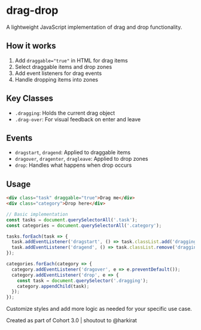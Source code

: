 # drag-drop

A lightweight JavaScript implementation of drag and drop functionality.

## How it works

1. Add `draggable="true"` in HTML for drag items
2. Select draggable items and drop zones
3. Add event listeners for drag events
4. Handle dropping items into zones

## Key Classes

- `.dragging`: Holds the current drag object
- `.drag-over`: For visual feedback on enter and leave

## Events

- `dragstart`, `dragend`: Applied to draggable items
- `dragover`, `dragenter`, `dragleave`: Applied to drop zones
- `drop`: Handles what happens when drop occurs

## Usage

```html
<div class="task" draggable="true">Drag me</div>
<div class="category">Drop here</div>
```

```javascript
// Basic implementation
const tasks = document.querySelectorAll('.task');
const categories = document.querySelectorAll('.category');

tasks.forEach(task => {
  task.addEventListener('dragstart', () => task.classList.add('dragging'));
  task.addEventListener('dragend', () => task.classList.remove('dragging'));
});

categories.forEach(category => {
  category.addEventListener('dragover', e => e.preventDefault());
  category.addEventListener('drop', e => {
    const task = document.querySelector('.dragging');
    category.appendChild(task);
  });
});
```

Customize styles and add more logic as needed for your specific use case.

Created as part of Cohort 3.0 | shoutout to @harkirat

